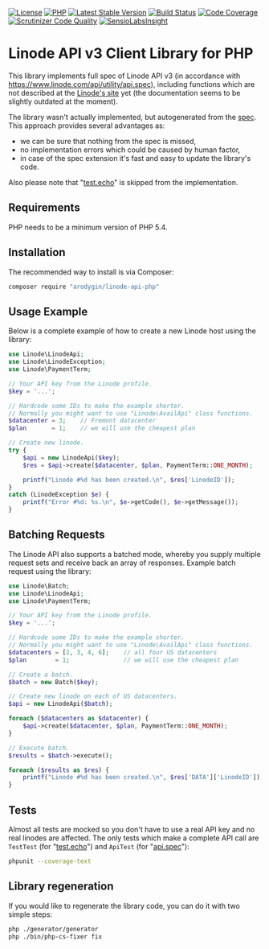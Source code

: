 [![License](https://poser.pugx.org/arodygin/linode-api-php/license)](https://packagist.org/packages/arodygin/linode-api-php)
[![PHP](https://img.shields.io/badge/PHP-5.4%2B-blue.svg)](https://secure.php.net/migration54)
[![Latest Stable Version](https://poser.pugx.org/arodygin/linode-api-php/v/stable)](https://packagist.org/packages/arodygin/linode-api-php)
[![Build Status](https://travis-ci.org/arodygin/php-linode-api3.svg?branch=master)](https://travis-ci.org/arodygin/php-linode-api3)
[![Code Coverage](https://scrutinizer-ci.com/g/arodygin/php-linode-api3/badges/coverage.png?b=master)](https://scrutinizer-ci.com/g/arodygin/php-linode-api3/?branch=master)
[![Scrutinizer Code Quality](https://scrutinizer-ci.com/g/arodygin/php-linode-api3/badges/quality-score.png?b=master)](https://scrutinizer-ci.com/g/arodygin/php-linode-api3/?branch=master)
[![SensioLabsInsight](https://img.shields.io/sensiolabs/i/727b4566-d4ae-49a3-90de-b4a607d514bc.svg)](https://insight.sensiolabs.com/projects/727b4566-d4ae-49a3-90de-b4a607d514bc)

# Linode API v3 Client Library for PHP

This library implements full spec of Linode API v3 (in accordance with https://www.linode.com/api/utility/api.spec),
including functions which are not described at the [Linode's site](https://www.linode.com/api) yet (the documentation seems to be slightly outdated at the moment).

The library wasn't actually implemented, but autogenerated from the [spec](https://api.linode.com/?api_action=api.spec).
This approach provides several advantages as:
 * we can be sure that nothing from the spec is missed,
 * no implementation errors which could be caused by human factor,
 * in case of the spec extension it's fast and easy to update the library's code.

Also please note that "[test.echo](https://www.linode.com/api/utility/test.echo)" is skipped from the implementation.

## Requirements

PHP needs to be a minimum version of PHP 5.4.

## Installation

The recommended way to install is via Composer:

```bash
composer require "arodygin/linode-api-php"
```

## Usage Example

Below is a complete example of how to create a new Linode host using the library:

```php
use Linode\LinodeApi;
use Linode\LinodeException;
use Linode\PaymentTerm;

// Your API key from the Linode profile.
$key = '...';

// Hardcode some IDs to make the example shorter.
// Normally you might want to use "Linode\AvailApi" class functions.
$datacenter = 3;    // Fremont datacenter
$plan       = 1;    // we will use the cheapest plan

// Create new linode.
try {
    $api = new LinodeApi($key);
    $res = $api->create($datacenter, $plan, PaymentTerm::ONE_MONTH);

    printf("Linode #%d has been created.\n", $res['LinodeID']);
}
catch (LinodeException $e) {
    printf("Error #%d: %s.\n", $e->getCode(), $e->getMessage());
}
```

## Batching Requests

The Linode API also supports a batched mode, whereby you supply multiple request sets and receive back an array of responses.
Example batch request using the library:

```php
use Linode\Batch;
use Linode\LinodeApi;
use Linode\PaymentTerm;

// Your API key from the Linode profile.
$key = '...';

// Hardcode some IDs to make the example shorter.
// Normally you might want to use "Linode\AvailApi" class functions.
$datacenters = [2, 3, 4, 6];    // all four US datacenters
$plan        = 1;               // we will use the cheapest plan

// Create a batch.
$batch = new Batch($key);

// Create new linode on each of US datacenters.
$api = new LinodeApi($batch);

foreach ($datacenters as $datacenter) {
    $api->create($datacenter, $plan, PaymentTerm::ONE_MONTH);
}

// Execute batch.
$results = $batch->execute();

foreach ($results as $res) {
    printf("Linode #%d has been created.\n", $res['DATA']['LinodeID']);
}
```

## Tests

Almost all tests are mocked so you don't have to use a real API key and no real linodes are affected.
The only tests which make a complete API call are `TestTest` (for "[test.echo](https://www.linode.com/api/utility/test.echo)") and `ApiTest` (for "[api.spec](https://www.linode.com/api/utility/api.spec)"):

```bash
phpunit --coverage-text
```

## Library regeneration

If you would like to regenerate the library code, you can do it with two simple steps:

```bash
php ./generator/generator
php ./bin/php-cs-fixer fix
```
